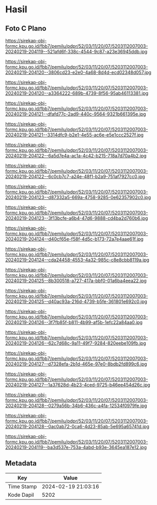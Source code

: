 # Hasil

## Foto C Plano

https://sirekap-obj-formc.kpu.go.id/fbb7/pemilu/pdpr/52/03/11/20/07/5203112007003-20240219-204119--521afd6f-338c-4544-9c87-a23e36945ddb.jpg

https://sirekap-obj-formc.kpu.go.id/fbb7/pemilu/pdpr/52/03/11/20/07/5203112007003-20240219-204120--3806cd23-e2e0-4a68-8d4d-ecd02348d057.jpg

https://sirekap-obj-formc.kpu.go.id/fbb7/pemilu/pdpr/52/03/11/20/07/5203112007003-20240219-204120--a3364222-689b-4739-8f56-95ab46113381.jpg

https://sirekap-obj-formc.kpu.go.id/fbb7/pemilu/pdpr/52/03/11/20/07/5203112007003-20240219-204121--dfafd77c-2ad9-440c-9564-9321b661395e.jpg

https://sirekap-obj-formc.kpu.go.id/fbb7/pemilu/pdpr/52/03/11/20/07/5203112007003-20240219-204121--3314dfc9-b2e1-4e55-ac6e-e5e1ccc2527f.jpg

https://sirekap-obj-formc.kpu.go.id/fbb7/pemilu/pdpr/52/03/11/20/07/5203112007003-20240219-204122--6a5d7e4a-ac1a-4c42-b215-718a7d70a4b2.jpg

https://sirekap-obj-formc.kpu.go.id/fbb7/pemilu/pdpr/52/03/11/20/07/5203112007003-20240219-204122--6c0cb7c7-a24e-48f1-b2a9-751af7927cc0.jpg

https://sirekap-obj-formc.kpu.go.id/fbb7/pemilu/pdpr/52/03/11/20/07/5203112007003-20240219-204123--d87332a5-669a-4758-9285-0e62357902c0.jpg

https://sirekap-obj-formc.kpu.go.id/fbb7/pemilu/pdpr/52/03/11/20/07/5203112007003-20240219-204123--3f13bcfe-a6b4-47d6-9888-cd4ba2d760b6.jpg

https://sirekap-obj-formc.kpu.go.id/fbb7/pemilu/pdpr/52/03/11/20/07/5203112007003-20240219-204124--d40cf65e-f58f-4d5c-b173-72a7e4aae61f.jpg

https://sirekap-obj-formc.kpu.go.id/fbb7/pemilu/pdpr/52/03/11/20/07/5203112007003-20240219-204124--cda24458-4553-4a32-985c-c8e8cbb8119a.jpg

https://sirekap-obj-formc.kpu.go.id/fbb7/pemilu/pdpr/52/03/11/20/07/5203112007003-20240219-204125--8b300518-a727-417a-bbf0-01a6ba4eea22.jpg

https://sirekap-obj-formc.kpu.go.id/fbb7/pemilu/pdpr/52/03/11/20/07/5203112007003-20240219-204125--d40ac93a-216d-4739-b5fe-361801e692c0.jpg

https://sirekap-obj-formc.kpu.go.id/fbb7/pemilu/pdpr/52/03/11/20/07/5203112007003-20240219-204126--3f7fb85f-b811-4b99-af5b-1efc22a84aa0.jpg

https://sirekap-obj-formc.kpu.go.id/fbb7/pemilu/pdpr/52/03/11/20/07/5203112007003-20240219-204126--62c7d68c-9a11-49f7-9284-820eebe109fb.jpg

https://sirekap-obj-formc.kpu.go.id/fbb7/pemilu/pdpr/52/03/11/20/07/5203112007003-20240219-204127--d7328efa-2b1d-465e-97e0-8bdb2fd899c6.jpg

https://sirekap-obj-formc.kpu.go.id/fbb7/pemilu/pdpr/52/03/11/20/07/5203112007003-20240219-204127--1a37628d-4b23-4ced-9725-b46ee454d26c.jpg

https://sirekap-obj-formc.kpu.go.id/fbb7/pemilu/pdpr/52/03/11/20/07/5203112007003-20240219-204128--0279a56b-34b6-436c-a4fa-12534f0979fe.jpg

https://sirekap-obj-formc.kpu.go.id/fbb7/pemilu/pdpr/52/03/11/20/07/5203112007003-20240219-204128--0ac0ab72-0ca6-4d23-85ab-5e695a65741d.jpg

https://sirekap-obj-formc.kpu.go.id/fbb7/pemilu/pdpr/52/03/11/20/07/5203112007003-20240219-204119--ba3d537e-753a-4abd-b93e-3645ea187e12.jpg


## Metadata

| Key        | Value               |
| ---------- | ------------------- |
| Time Stamp | 2024-02-19 21:03:16 |
| Kode Dapil | 5202                |



